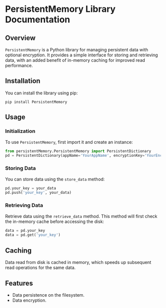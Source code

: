 
# PersistentMemory Library Documentation

## Overview
`PersistentMemory` is a Python library for managing persistent data with optional encryption. It provides a simple interface for storing and retrieving data, with an added benefit of in-memory caching for improved read performance.

## Installation
You can install the library using pip:
```
pip install PersistentMemory
```

## Usage

### Initialization
To use `PersistentMemory`, first import it and create an instance:
```python
from persistentMemory.PersistentMemory import PersistentDictionary
pd = PersistentDictionary(appName='YourAppName', encryptionKey='YourEncryptionKey')
```

### Storing Data
You can store data using the `store_data` method:
```python
pd.your_key = your_data
pd.push('your_key', your_data)
```

### Retrieving Data
Retrieve data using the `retrieve_data` method. This method will first check the in-memory cache before accessing the disk:
```python
data = pd.your_key
data = pd.get('your_key')
```

## Caching
Data read from disk is cached in memory, which speeds up subsequent read operations for the same data.

## Features
- Data persistence on the filesystem.
- Data encryption.
